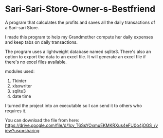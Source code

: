 # Sari-Sari-Store-Owner-s-Bestfriend
A program that calculates the profits and saves all the daily transactions of a Sari-sari Store.


I made this program to help my Grandmother compute her daily expenses and keep tabs on daily transactions.

The program uses a lightweight database named sqlite3.
There's also an option to export the data to an excel file. It will generate an excel file if there's no excel files available.

modules used:
  1. Tkinter
  2. xlsxwriter
  3. sqlite3
  4. date time


I turned the project into an executable so I can send it to others who requires it.

You can download the file from here:
https://drive.google.com/file/d/1cv_T6SsYOxmuEKMKRXus4eFU0o4jOGS_/view?usp=sharing
